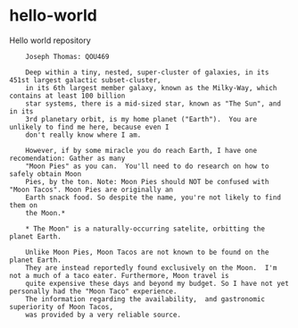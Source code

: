 # hello-world
Hello world repository 
    
        Joseph Thomas: QOU469
   
        Deep within a tiny, nested, super-cluster of galaxies, in its 451st largest galactic subset-cluster,
        in its 6th largest member galaxy, known as the Milky-Way, which contains at least 100 billion 
        star systems, there is a mid-sized star, known as "The Sun", and in its 
        3rd planetary orbit, is my home planet ("Earth").  You are unlikely to find me here, because even I 
        don't really know where I am.
        
        However, if by some miracle you do reach Earth, I have one recomendation: Gather as many 
        "Moon Pies" as you can.  You'll need to do research on how to safely obtain Moon
        Pies, by the ton. Note: Moon Pies should NOT be confused with "Moon Tacos". Moon Pies are originally an 
        Earth snack food. So despite the name, you're not likely to find them on 
        the Moon.* 
        
        * The Moon" is a naturally-occurring satelite, orbitting the planet Earth.
          
        Unlike Moon Pies, Moon Tacos are not known to be found on the planet Earth.  
        They are instead reportedly found exclusively on the Moon.  I'm not a much of a taco eater. Furthermore, Moon travel is 
        quite expensive these days and beyond my budget. So I have not yet personally had the "Moon Taco" experience.
        The information regarding the availability,  and gastronomic superiority of Moon Tacos, 
        was provided by a very reliable source. 
    
    
    
    
